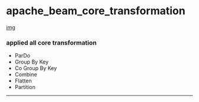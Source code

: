 # apache_beam_core_transformation
[img](https://encrypted-tbn0.gstatic.com/images?q=tbn:ANd9GcSO-BHm-WqUOLR7UJ3GFYdS61F0jtl5iXKqZw3ZeYhaG8FAJqX026XDwFYygVScpcBKAeA&usqp=CAU)
### applied all core transformation
* ParDo
* Group By Key
* Co Group By Key
* Combine
* Flatten
* Partition
___
